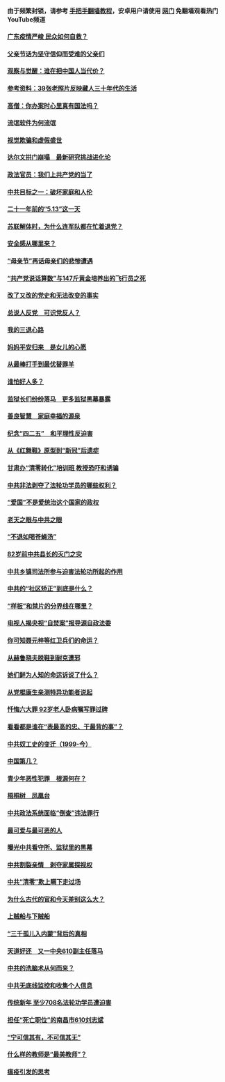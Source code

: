 #### 由于频繁封锁，请参考 [手把手翻墙教程](https://github.com/gfw-breaker/guides/wiki/)，安卓用户请使用 [网门](https://github.com/gfw-breaker/nogfw/blob/master/dl.md?t=06240900) 免翻墙观看热门YouTube频道 

#### [广东疫情严峻 民众如何自救？](../pages/19/427311.md?t=06240900) 

#### [父亲节话为坚守信仰而受难的父亲们](../pages/19/427033.md?t=06240900) 

#### [观察与觉醒：谁在把中国人当代价？](../pages/19/426987.md?t=06240900) 

#### [参考资料：39张老照片反映藏人三十年代的生活](../pages/19/426471.md?t=06240900) 

#### [高僧：你办案时心里真有国法吗？](../pages/19/426530.md?t=06240900) 

#### [流氓软件为何流氓](../pages/19/426531.md?t=06240900) 

#### [视觉欺骗和虚假盛世](../pages/19/426443.md?t=06240900) 

#### [达尔文拱门崩塌　最新研究挑战进化论](../pages/19/426009.md?t=06240900) 

#### [政法官员：我们上共产党的当了](../pages/19/425351.md?t=06240900) 

#### [中共目标之一：破坏家庭和人伦](../pages/19/424454.md?t=06240900) 

#### [二十一年前的“5.13”这一天](../pages/19/424814.md?t=06240900) 

#### [苏联解体时，为什么连军队都在忙着退党？](../pages/19/424335.md?t=06240900) 

#### [安全感从哪里来？](../pages/19/424336.md?t=06240900) 

#### [“母亲节”再话母亲们的悲惨遭遇](../pages/19/424234.md?t=06240900) 

#### [“共产党说话算数”与147斤黄金培养出的飞行员之死](../pages/19/424115.md?t=06240900) 

#### [改了又改的党史和无法改变的事实](../pages/19/424037.md?t=06240900) 

#### [总说人反党　可识党反人？](../pages/19/423820.md?t=06240900) 

#### [我的三退心路](../pages/19/423876.md?t=06240900) 

#### [妈妈平安归来　是女儿的心愿](../pages/19/423947.md?t=06240900) 

#### [从最棒打手到最优替罪羊](../pages/19/423819.md?t=06240900) 

#### [谁怕好人多？](../pages/19/423774.md?t=06240900) 

#### [监狱长们纷纷落马　更多监狱黑幕暴露](../pages/19/423787.md?t=06240900) 

#### [善良智慧　家庭幸福的源泉](../pages/19/423632.md?t=06240900) 

#### [纪念“四二五”　和平理性反迫害](../pages/19/423660.md?t=06240900) 

#### [从《红舞鞋》原型到“新冠”后遗症](../pages/19/423509.md?t=06240900) 

#### [甘肃办“清零转化”培训班 教授恐吓和诱骗](../pages/19/423498.md?t=06240900) 

#### [中共非法剥夺了法轮功学员的哪些权利？](../pages/19/423392.md?t=06240900) 

#### [“爱国”不是爱统治这个国家的政权](../pages/19/423029.md?t=06240900) 

#### [老天之眼与中共之眼](../pages/19/423378.md?t=06240900) 

#### [“不退如喝苍蝇汤”](../pages/19/423287.md?t=06240900) 

#### [82岁前中共县长的灭门之灾](../pages/19/423055.md?t=06240900) 

#### [中共乡镇司法所参与迫害法轮功所起的作用](../pages/19/423064.md?t=06240900) 

#### [中共的“社区矫正”到底是什么？](../pages/19/422870.md?t=06240900) 

#### [“样板”和禁片的分界线在哪里？](../pages/19/422704.md?t=06240900) 

#### [电视人揭央视“自焚案”报导源自政法委](../pages/19/422770.md?t=06240900) 

#### [你可知聂元梓等红卫兵们的命运？](../pages/19/422848.md?t=06240900) 

#### [从赫鲁晓夫脱鞋到耐克遭邪](../pages/19/422826.md?t=06240900) 

#### [她们鲜为人知的命运诉说了什么？](../pages/19/422754.md?t=06240900) 

#### [从党棍康生亲测特异功能者说起](../pages/19/422657.md?t=06240900) 

#### [忏悔六大罪 92岁老人卧病嘱写罪过碑](../pages/19/422750.md?t=06240900) 

#### [看看都是谁在“表最高的忠、干最背的事”？](../pages/19/422703.md?t=06240900) 

#### [中共奴工史的变迁（1999-今）](../pages/19/422656.md?t=06240900) 

#### [中国第几？](../pages/19/422496.md?t=06240900) 

#### [青少年恶性犯罪　根源何在？](../pages/19/422449.md?t=06240900) 

#### [梧桐树　凤凰台](../pages/19/422442.md?t=06240900) 

#### [中共政法系统面临“倒查”违法罪行](../pages/19/422497.md?t=06240900) 

#### [最可爱与最可恶的人](../pages/19/422448.md?t=06240900) 

#### [曝光中共看守所、监狱里的黑幕](../pages/19/422390.md?t=06240900) 

#### [中共割裂亲情　剥夺家属探视权](../pages/19/422364.md?t=06240900) 

#### [中共“清零”欺上瞒下走过场](../pages/19/422306.md?t=06240900) 

#### [为什么古代的官和今天差别这么大？](../pages/19/422228.md?t=06240900) 

#### [上贼船与下贼船](../pages/19/422276.md?t=06240900) 

#### [“三千孤儿入内蒙”背后的真相](../pages/19/422229.md?t=06240900) 

#### [天道好还　又一中央610副主任落马](../pages/19/422155.md?t=06240900) 

#### [中共的洗脑术从何而来？](../pages/19/422154.md?t=06240900) 

#### [中共无底线监控和收集个人信息](../pages/19/422039.md?t=06240900) 

#### [传统新年 至少708名法轮功学员遭迫害](../pages/19/421946.md?t=06240900) 

#### [担任“死亡职位”的南昌市610刘志斌](../pages/19/421957.md?t=06240900) 

#### [“宁可信其有，不可信其无”](../pages/19/421691.md?t=06240900) 

#### [什么样的教师是“最美教师”？](../pages/19/421755.md?t=06240900) 

#### [瘟疫引发的思考](../pages/19/421594.md?t=06240900) 

